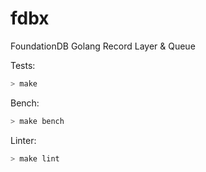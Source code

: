 # fdbx
FoundationDB Golang Record Layer &amp; Queue

Tests:

```sh
> make
```

Bench:

```sh
> make bench
```

Linter:

```sh
> make lint
```